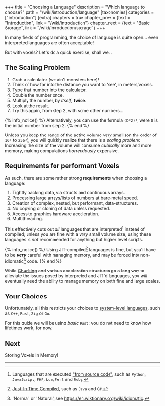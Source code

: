 +++
title = "Choosing a Language"
description = "Which language to choose?"
path = "/wiki/introduction/language"
[taxonomies]
categories = ["introduction"]
[extra]
chapters = true
chapter_prev = {text = "Introduction", link = "/wiki/introduction"}
chapter_next = {text = "Basic Storage", link = "/wiki/introduction/storage"}
+++

In many fields of programming, the choice of language is quite open... even interpreted languages are often acceptable!

But with voxels? Let's do a quick exercise, shall we...

<!-- more -->

## The Scaling Problem

1. Grab a calculator (we ain't monsters here)!
2. Think of how far into the distance you want to 'see', in meters/voxels.
3. Type that number into the calculator.
4. Double the number once.
5. Multiply the number, by *itself*, **twice**.
6. Look at the result.
7. Try this again, from step 2, with some other numbers...

{% info_notice() %}
Alternatively, you can use the formula `(D*2)³`,
were `D` is the initial number from step 2.
{% end %}

Unless you keep the range of the active volume *very* small (on the order of `16³` to `256³`), you will quickly realize that there is a *scaling problem*: Increasing the size of the volume will consume *cubically* more and more memory, making computations *horrendously* expensive.

## Requirements for performant Voxels

As such, there are some rather strong **requirements** when choosing a language:

1. Tightly packing data, via structs and continuous arrays.
2. Processing large arrays/lists of numbers at bare-metal speed.
3. Creation of complex, nested, but performant, data-structures.
4. No copying or cloning of data unless requested.
5. Access to graphics hardware acceleration.
6. Multithreading.

This effectively cuts out *all* languages that are interpreted[^interpreted] instead of compiled; unless you are fine with a *very* small volume size, using these languages is *not* recommended for anything but higher level scripts.

{% info_notice() %}
Using JIT-compiled[^JIT] languages is fine, but you'll have to be ***very*** careful with managing memory, and may be forced into non-idiomatic[^idiom] code.
{% end %}

While [Chunking](/wiki/chunking) and various acceleration structures go a long way to alleviate the issues posed by interpreted and JIT'd languages, you *will* eventually need the ability to manage memory on both fine and large scales.

## Your Choices

Unfortunately, all this restricts your choices to [system-level languages](https://en.wikipedia.org/wiki/System_programming_language#Higher-level_languages), such as `C++`, `Rust`, `Zig` or `Go`.

For this guide we will be using *basic* `Rust`; you do not need to know how lifetimes work, for now.

## Next

Storing Voxels In Memory!

---

[^interpreted]: Languages that are executed ["from source code"](https://en.wikipedia.org/wiki/Interpreter_(computing)), such as `Python`, `JavaScript`, `PHP`, `Lua`, `Perl` and `Ruby`.

[^JIT]: [Just-In-Time Compiled](https://en.wikipedia.org/wiki/Just-in-time_compilation), such as `Java` and `C#`.

[^idiom]: 'Normal' or 'Natural', see <https://en.wiktionary.org/wiki/idiomatic>.
